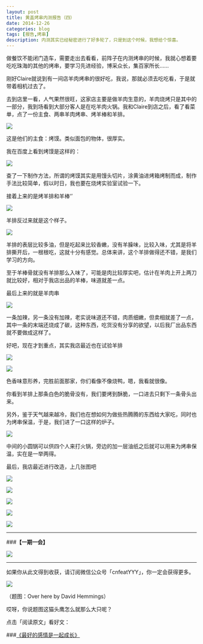 ```yaml
---
layout: post
title: 黄盖烤串内测报告（四）
date: 2014-12-26
categories: blog
tags: [报告,烤串]
description: 内测其实已经秘密进行了好多轮了，只是到这个时候，我想给个惊喜。
---
```


做餐饮不能闭门造车，需要走出去看看，前阵子在内测烤串的时候，我就心想着要吃吃珠海的其他的烤串，要学习先进经验，博采众长，集百家所长……

刚好Claire就说到有一间店羊肉烤串的很好吃，我说，那就必须去吃吃看，于是就带着相机过去了。

去到店里一看，人气果然很旺，这家店主要是做羊肉生意的，羊肉烧烤只是其中的一部分，我到场看到大部分客人是在吃羊肉火锅。我和Claire到店之后，看了看菜单，点了一份主食、两串羊肉烤串、烤羊棒和羊排。

![](http://cnfeat.qiniudn.com/DSC04996.JPG)

这是他们的主食：烤馍。类似面包的物体，很厚实。

我在百度上看到烤馍是这样的：

![](http://cnfeat.qiniudn.com/image-2014-12-25-22-09.png)

查了一下制作方法，所谓的烤馍其实是用馒头切片，涂黄油进烤箱烤制而成，制作手法比较简单，假以时日，我也要在烧烤实验室试验一下。

接着上来的是烤羊排和羊棒‘’

![](http://cnfeat.qiniudn.com/DSC04999.JPG)

羊排反过来就是这个样子。

![](http://cnfeat.qiniudn.com/DSC05001.JPG)

羊排的表层比较多油，但是吃起来比较香嫩，没有羊臊味，比较入味，尤其是将羊排撕开后，一根根吃，这就十分有感觉。总体来讲，这个羊排做得还不错，是我们学习的方向。

至于羊棒骨就没有羊排那么入味了，可能是肉比较厚实吧，估计在羊肉上开上两刀就比较好，相对于我店出品的羊棒，味道就差一点。

最后上来的就是羊肉串

![](http://cnfeat.qiniudn.com/DSC05010.JPG)

一条加辣，另一条没有加辣，老实说味道还不错，肉质细嫩，但卖相就差了一点，其中一条的末端还烧成了碳，这种东西，吃货没有分享的欲望，以后我厂出品东西就不要做成这样了。

好吧，现在才到重点，其实我店最近也在试验羊排

![](http://cnfeat.qiniudn.com/DSC04974.JPG)

![](http://cnfeat.qiniudn.com/DSC04977.JPG)

色香味意形养，完胜前面那家，你们看像不像烧鸭，嗯，我看就很像。

你看到羊排上那条白色的脆骨没有，我们要烤到酥脆，一口进去只剩下一条骨头出来。

另外，鉴于天气越来越冷，我们也在想如何为做些热腾腾的东西给大家吃，同时也为烤串保温，于是，我们进了一口这样的炉子。

![](http://cnfeat.qiniudn.com/DSC04941.JPG)

中间的小圆锅可以供四个人来打火锅，旁边的加一层油纸之后就可以用来为烤串保温，实在是一举两得。

最后，我店最近进行改造，上几张图吧

![](http://cnfeat.qiniudn.com/DSC04928.JPG)

![](http://cnfeat.qiniudn.com/DSC04932.JPG)

![](http://cnfeat.qiniudn.com/DSC04933.JPG)

![](http://cnfeat.qiniudn.com/DSC04937.JPG)

![](http://cnfeat.qiniudn.com/DSC04938.JPG)

---

###**【一期一会】**

![](http://cnfeat.qiniudn.com/奔跑huangaikaochaun.jpg)


----

如果你从此文得到收获，请订阅微信公众号「cnfeatYYY」，你一定会获得更多。

![](http://7d9mjz.com1.z0.glb.clouddn.com/2014-12-15.jpg)

（题图：Over here by David Hemmings）

哎呀，你说题图这猫头鹰怎么就那么大只呢？

点击「阅读原文」看好文：

###[《最好的感情是一起成长》](http://www.douban.com/note/474124329/)







